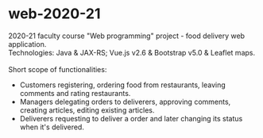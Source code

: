 # web-2020-21

2020-21 faculty course "Web programming" project - food delivery web application. <br>
Technologies: Java & JAX-RS; Vue.js v2.6 & Bootstrap v5.0 & Leaflet maps. <br><br>
Short scope of functionalities:
* Customers registering, ordering food from restaurants, leaving comments and rating restaurants.
* Managers delegating orders to deliverers, approving comments, creating articles, editing existing articles.
* Deliverers requesting to deliver a order and later changing its status when it's delivered.
